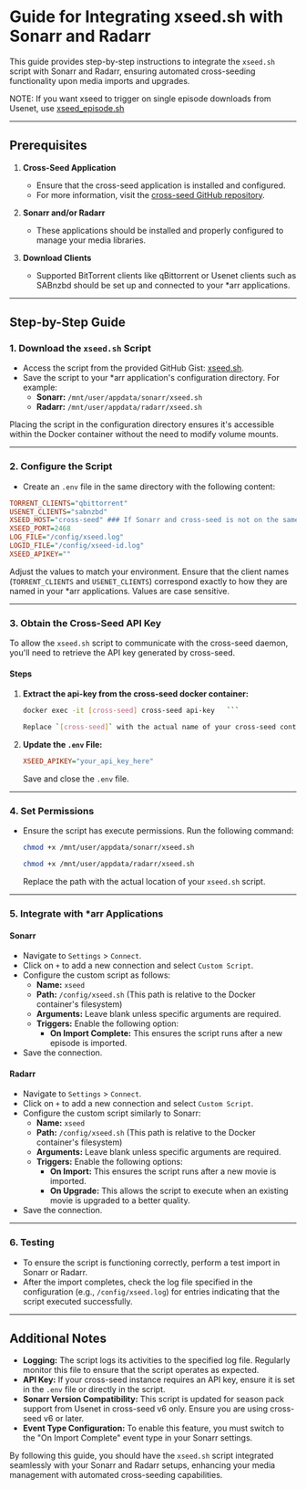 # Guide for Integrating xseed.sh with Sonarr and Radarr

This guide provides step-by-step instructions to integrate the `xseed.sh` script with Sonarr and Radarr, ensuring automated cross-seeding functionality upon media imports and upgrades.


NOTE: If you want xseed to trigger on single episode downloads from Usenet, use [xseed_episode.sh](https://github.com/theneedforseed/xseed_guide/blob/main/xseed_episode.sh)

---

## Prerequisites

1. **Cross-Seed Application**
   - Ensure that the cross-seed application is installed and configured. 
   - For more information, visit the [cross-seed GitHub repository](https://github.com/mmgoodnow/cross-seed).

2. **Sonarr and/or Radarr**
   - These applications should be installed and properly configured to manage your media libraries.

3. **Download Clients**
   - Supported BitTorrent clients like qBittorrent or Usenet clients such as SABnzbd should be set up and connected to your *arr applications.

---

## Step-by-Step Guide

### 1. Download the `xseed.sh` Script

- Access the script from the provided GitHub Gist: [xseed.sh](https://gist.github.com/zakkarry/ddc337a37b038cb84e6248fe8adebb46).
- Save the script to your *arr application's configuration directory. For example:
  - **Sonarr:** `/mnt/user/appdata/sonarr/xseed.sh`
  - **Radarr:** `/mnt/user/appdata/radarr/xseed.sh`

Placing the script in the configuration directory ensures it's accessible within the Docker container without the need to modify volume mounts.

---

### 2. Configure the Script

- Create an `.env` file in the same directory with the following content:

```ini
TORRENT_CLIENTS="qbittorrent"
USENET_CLIENTS="sabnzbd" 
XSEED_HOST="cross-seed" ### If Sonarr and cross-seed is not on the same docker network, use your LAN IP here.
XSEED_PORT=2468
LOG_FILE="/config/xseed.log"
LOGID_FILE="/config/xseed-id.log"
XSEED_APIKEY=""
```

Adjust the values to match your environment. Ensure that the client names (`TORRENT_CLIENTS` and `USENET_CLIENTS`) correspond exactly to how they are named in your *arr applications. Values are case sensitive.

---

### 3. Obtain the Cross-Seed API Key

To allow the `xseed.sh` script to communicate with the cross-seed daemon, you'll need to retrieve the API key generated by cross-seed.

#### Steps

1. **Extract the api-key from the cross-seed docker container:**

   ```sh
   docker exec -it [cross-seed] cross-seed api-key   ```

   Replace `[cross-seed]` with the actual name of your cross-seed container if it's different.

2. **Update the `.env` File:**

   ```ini
   XSEED_APIKEY="your_api_key_here"
   ```

   Save and close the `.env` file.

---

### 4. Set Permissions

- Ensure the script has execute permissions. Run the following command:

  ```sh
  chmod +x /mnt/user/appdata/sonarr/xseed.sh
  ```

  ```sh
  chmod +x /mnt/user/appdata/radarr/xseed.sh
  ```

  Replace the path with the actual location of your `xseed.sh` script.

---

### 5. Integrate with *arr Applications

#### Sonarr

- Navigate to `Settings` > `Connect`.
- Click on `+` to add a new connection and select `Custom Script`.
- Configure the custom script as follows:
  - **Name:** `xseed`
  - **Path:** `/config/xseed.sh` (This path is relative to the Docker container's filesystem)
  - **Arguments:** Leave blank unless specific arguments are required.
  - **Triggers:** Enable the following option:
    - **On Import Complete:** This ensures the script runs after a new episode is imported.
- Save the connection.

#### Radarr

- Navigate to `Settings` > `Connect`.
- Click on `+` to add a new connection and select `Custom Script`.
- Configure the custom script similarly to Sonarr:
  - **Name:** `xseed`
  - **Path:** `/config/xseed.sh` (This path is relative to the Docker container's filesystem)
  - **Arguments:** Leave blank unless specific arguments are required.
  - **Triggers:** Enable the following options:
    - **On Import:** This ensures the script runs after a new movie is imported.
    - **On Upgrade:** This allows the script to execute when an existing movie is upgraded to a better quality.
- Save the connection.

---

### 6. Testing

- To ensure the script is functioning correctly, perform a test import in Sonarr or Radarr.
- After the import completes, check the log file specified in the configuration (e.g., `/config/xseed.log`) for entries indicating that the script executed successfully.

---

## Additional Notes

- **Logging:** The script logs its activities to the specified log file. Regularly monitor this file to ensure that the script operates as expected.
- **API Key:** If your cross-seed instance requires an API key, ensure it is set in the `.env` file or directly in the script.
- **Sonarr Version Compatibility:** This script is updated for season pack support from Usenet in cross-seed v6 only. Ensure you are using cross-seed v6 or later.
- **Event Type Configuration:** To enable this feature, you must switch to the "On Import Complete" event type in your Sonarr settings.

By following this guide, you should have the `xseed.sh` script integrated seamlessly with your Sonarr and Radarr setups, enhancing your media management with automated cross-seeding capabilities.

